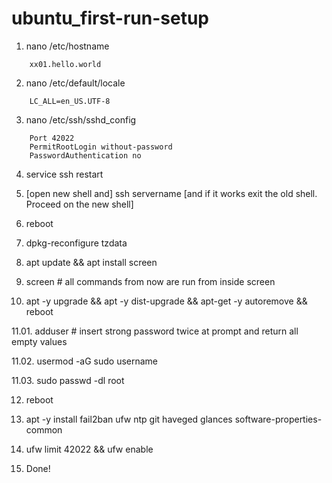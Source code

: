 # ubuntu_first-run-setup

01. nano /etc/hostname
```
	xx01.hello.world
```
02. nano /etc/default/locale
```
	LC_ALL=en_US.UTF-8
```
03. nano /etc/ssh/sshd_config
```
	Port 42022
	PermitRootLogin without-password
	PasswordAuthentication no
```
04. service ssh restart

05. [open new shell and] ssh servername [and if it works exit the old shell. Proceed on the new shell]

06. reboot

07. dpkg-reconfigure tzdata

08. apt update && apt install screen

09. screen # all commands from now are run from inside screen

10. apt -y upgrade && apt -y dist-upgrade && apt-get -y autoremove && reboot

11.01.  adduser <username> # insert strong password twice at prompt and return all empty values

11.02.  usermod -aG sudo username

11.03.  sudo passwd -dl root

12. reboot

13. apt -y install fail2ban ufw ntp git haveged glances software-properties-common

14. ufw limit 42022 && ufw enable

15. Done!
